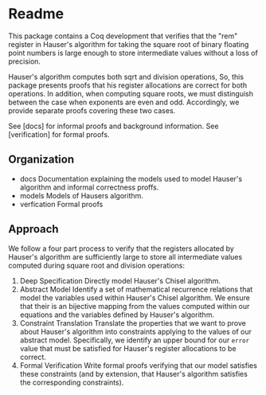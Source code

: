 Readme
======

This package contains a Coq development that verifies that the "rem"
register in Hauser's algorithm for taking the square root of binary
floating point numbers is large enough to store intermediate values
without a loss of precision.

Hauser's algorithm computes both sqrt and division operations, So,
this package presents proofs that his register allocations are
correct for both operations. In addition, when computing square
roots, we must distinguish between the case when exponents are even
and odd. Accordingly, we provide separate proofs covering these
two cases.

See [docs] for informal proofs and background information. See
[verification] for formal proofs.

Organization
------------

* docs
  Documentation explaining the models used to model Hauser's
  algorithm and informal correctness proffs.
* models
  Models of Hausers algorithm.
* verfication
  Formal proofs

Approach
--------

We follow a four part process to verify that the registers
allocated by Hauser's algorithm are sufficiently large to store
all intermediate values computed during square root and division
operations:

1. Deep Specification
   Directly model Hauser's Chisel algorithm.
2. Abstract Model
   Identify a set of mathematical recurrence relations that model
   the variables used within Hauser's Chisel algorithm. We ensure
   that their is an bijective mapping from the values computed within
   our equations and the variables defined by Hauser's algorithm.
3. Constraint Translation
   Translate the properties that we want to prove about Hauser's
   algorithm into constraints applying to the values of our abstract
   model. Specifically, we identify an upper bound for our `error`
   value that must be satisfied for Hauser's register allocations
   to be correct.
4. Formal Verification
   Write formal proofs verifying that our model satisfies these
   constraints (and by extension, that Hauser's algorithm satisfies
   the corresponding constraints).
